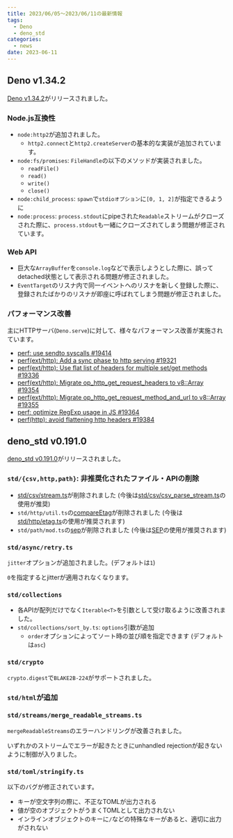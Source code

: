 ```yaml
---
title: 2023/06/05〜2023/06/11の最新情報
tags:
  - Deno
  - deno_std
categories:
  - news
date: 2023-06-11
---
```


## Deno v1.34.2

[Deno v1.34.2](https://github.com/denoland/deno/releases/tag/v1.34.2)がリリースされました。

### Node.js互換性

- `node:http2`が追加されました。
  - `http2.connect`と`http2.createServer`の基本的な実装が追加されています。
- `node:fs/promises`: `FileHandle`の以下のメソッドが実装されました。
  - `readFile()`
  - `read()`
  - `write()`
  - `close()`
- `node:child_process`: `spawn`で`stdioオプション`に`[0, 1, 2]`が指定できるように
- `node:process`: `process.stdout`にpipeされた`Readable`ストリームがクローズされた際に、`process.stdout`も一緒にクローズされてしまう問題が修正されています。

### Web API

- 巨大な`ArrayBuffer`を`console.log`などで表示しようとした際に、誤ってdetached状態として表示される問題が修正されました。
- `EventTarget`のリスナ内で同一イベントへのリスナを新しく登録した際に、登録されたばかりのリスナが即座に呼ばれてしまう問題が修正されました。

### パフォーマンス改善

主にHTTPサーバ(`Deno.serve`)に対して、様々なパフォーマンス改善が実施されています。

- [perf: use sendto syscalls #19414](https://github.com/denoland/deno/pull/19414)
- [perf(ext/http): Add a sync phase to http serving #19321](https://github.com/denoland/deno/pull/19321)
- [perf(ext/http): Use flat list of headers for multiple set/get methods #19336](https://github.com/denoland/deno/pull/19336)
- [perf(ext/http): Migrate op_http_get_request_headers to v8::Array #19354](https://github.com/denoland/deno/pull/19354)
- [perf(ext/http): Migrate op_http_get_request_method_and_url to v8::Array #19355](https://github.com/denoland/deno/pull/19355)
- [perf: optimize RegExp usage in JS #19364](https://github.com/denoland/deno/pull/19364)
- [perf(http): avoid flattening http headers #19384](https://github.com/denoland/deno/pull/19384)

## deno_std v0.191.0

[deno_std v0.191.0](https://github.com/denoland/deno_std/releases/tag/0.191.0)がリリースされました。

### `std/{csv,http,path}`: 非推奨化されたファイル・APIの削除

- [std/csv/stream.ts](https://deno.land/std@0.190.0/csv/stream.ts)が削除されました (今後は[std/csv/csv_parse_stream.ts](https://deno.land/std@0.191.0/csv/csv_parse_stream.ts)の使用が推奨)
- `std/http/util.ts`の[compareEtag](https://deno.land/std@0.190.0/http/util.ts?s=compareEtag)が削除されました (今後は[std/http/etag.ts](https://deno.land/std@0.191.0/http/etag.ts)の使用が推奨されます)
- `std/path/mod.ts`の[sep](https://deno.land/std@0.190.0/path/mod.ts?s=sep)が削除されました (今後は[SEP](https://deno.land/std@0.191.0/path/mod.ts?s=SEP)の使用が推奨されます)

### `std/async/retry.ts`

`jitter`オプションが追加されました。(デフォルトは`1`)

`0`を指定するとjitterが適用されなくなります。

### `std/collections`

- 各APIが配列だけでなく`Iterable<T>`を引数として受け取るように改善されました。
- `std/collections/sort_by.ts`: `options`引数が追加
  - `order`オプションによってソート時の並び順を指定できます (デフォルトは`asc`)

### `std/crypto`

`crypto.digest`で`BLAKE2B-224`がサポートされました。

### `std/html`が追加

### `std/streams/merge_readable_streams.ts`

`mergeReadableStreams`のエラーハンドリングが改善されました。

いずれかのストリームでエラーが起きたときにunhandled rejectionが起きないように制御が入りました。

### `std/toml/stringify.ts`

以下のバグが修正されています。

- キーが空文字列の際に、不正なTOMLが出力される
- 値が空のオブジェクトがうまくTOMLとして出力されない
- インラインオブジェクトのキーに`/`などの特殊なキーがあると、適切に出力がされない
